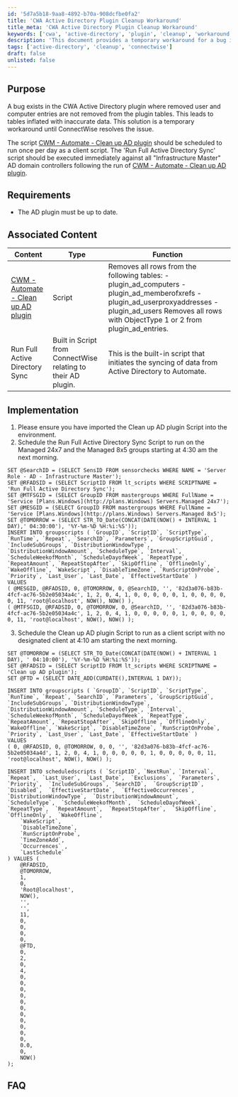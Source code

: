 ```yaml
---
id: '5d7a5b18-9aa8-4892-b70a-908dcfbe0fa2'
title: 'CWA Active Directory Plugin Cleanup Workaround'
title_meta: 'CWA Active Directory Plugin Cleanup Workaround'
keywords: ['cwa', 'active-directory', 'plugin', 'cleanup', 'workaround']
description: 'This document provides a temporary workaround for a bug in the CWA Active Directory plugin, which fails to remove deleted user and computer entries from its tables. It outlines the necessary steps to schedule scripts to maintain accurate data in the plugin until the issue is resolved by ConnectWise.'
tags: ['active-directory', 'cleanup', 'connectwise']
draft: false
unlisted: false
---
```

## Purpose

A bug exists in the CWA Active Directory plugin where removed user and computer entries are not removed from the plugin tables. This leads to tables inflated with inaccurate data. This solution is a temporary workaround until ConnectWise resolves the issue.

The script [CWM - Automate - Clean up AD plugin](<../cwa/scripts/Clean Up AD Plugin.md>) should be scheduled to run once per day as a client script. The 'Run Full Active Directory Sync' script should be executed immediately against all "Infrastructure Master" AD domain controllers following the run of [CWM - Automate - Clean up AD plugin](<../cwa/scripts/Clean Up AD Plugin.md>).

## Requirements

- The AD plugin must be up to date.

## Associated Content

| Content                                                                 | Type   | Function                                                                                                            |
|-------------------------------------------------------------------------|--------|---------------------------------------------------------------------------------------------------------------------|
| [CWM - Automate - Clean up AD plugin](<../cwa/scripts/Clean Up AD Plugin.md>) | Script | Removes all rows from the following tables:  - plugin_ad_computers  - plugin_ad_memberofxrefs  - plugin_ad_userproxyaddresses  - plugin_ad_users  Removes all rows with ObjectType 1 or 2 from plugin_ad_entries. |
| Run Full Active Directory Sync                                           | Built in Script from ConnectWise relating to their AD plugin. | This is the built-in script that initiates the syncing of data from Active Directory to Automate.                 |

## Implementation

1. Please ensure you have imported the Clean up AD plugin Script into the environment.
2. Schedule the Run Full Active Directory Sync Script to run on the Managed 24x7 and the Managed 8x5 groups starting at 4:30 am the next morning.

```
SET @SearchID = (SELECT SensID FROM sensorchecks WHERE NAME = 'Server Role - AD - Infrastructure Master');
SET @RFADSID = (SELECT ScriptID FROM lt_scripts WHERE SCRIPTNAME = 'Run Full Active Directory Sync');
SET @MTFSGID = (SELECT GroupID FROM mastergroups WHERE FullName = 'Service [Plans.Windows](http://plans.Windows) Servers.Managed 24x7');
SET @MESGID = (SELECT GroupID FROM mastergroups WHERE FullName = 'Service [Plans.Windows](http://plans.Windows) Servers.Managed 8x5');
SET @TOMORROW = (SELECT STR_TO_Date(CONCAT(DATE(NOW() + INTERVAL 1 DAY),' 04:30:00'), '%Y-%m-%D %H:%i:%S')); 
INSERT INTO groupscripts ( `GroupID`, `ScriptID`, `ScriptType`, `RunTime`, `Repeat`, `SearchID`, `Parameters`, `GroupScriptGuid`, `IncludeSubGroups`, `DistributionWindowType`, `DistributionWindowAmount`, `ScheduleType`, `Interval`, `ScheduleWeekofMonth`, `ScheduleDayofWeek`, `RepeatType`, `RepeatAmount`, `RepeatStopAfter`, `SkipOffline`, `OfflineOnly`, `WakeOffline`, `WakeScript`, `DisableTimeZone`, `RunScriptOnProbe`, `Priority`, `Last_User`, `Last_Date`, `EffectiveStartDate` )
VALUES 
( @MESGID, @RFADSID, 0, @TOMORROW, 0, @SearchID, '', '82d3a076-b83b-4fcf-ac76-5b2e05034a4c', 1, 2, 0, 4, 1, 0, 0, 0, 0, 0, 1, 0, 0, 0, 0, 0, 11, 'root@localhost', NOW(), NOW() ),
( @MTFSGID, @RFADSID, 0, @TOMORROW, 0, @SearchID, '', '82d3a076-b83b-4fcf-ac76-5b2e05034a4c', 1, 2, 0, 4, 1, 0, 0, 0, 0, 0, 1, 0, 0, 0, 0, 0, 11, 'root@localhost', NOW(), NOW() );
```

3. Schedule the Clean up AD plugin Script to run as a client script with no designated client at 4:10 am starting the next morning.

```
SET @TOMORROW = (SELECT STR_TO_Date(CONCAT(DATE(NOW() + INTERVAL 1 DAY), ' 04:10:00'), '%Y-%m-%D %H:%i:%S'));
SET @RFADSID = (SELECT ScriptID FROM lt_scripts WHERE SCRIPTNAME = 'Clean up AD plugin');
SET @FTD = (SELECT DATE_ADD(CURDATE(),INTERVAL 1 DAY));

INSERT INTO groupscripts ( `GroupID`, `ScriptID`, `ScriptType`, `RunTime`, `Repeat`, `SearchID`, `Parameters`, `GroupScriptGuid`, `IncludeSubGroups`, `DistributionWindowType`, `DistributionWindowAmount`, `ScheduleType`, `Interval`, `ScheduleWeekofMonth`, `ScheduleDayofWeek`, `RepeatType`, `RepeatAmount`, `RepeatStopAfter`, `SkipOffline`, `OfflineOnly`, `WakeOffline`, `WakeScript`, `DisableTimeZone`, `RunScriptOnProbe`, `Priority`, `Last_User`, `Last_Date`, `EffectiveStartDate` )
VALUES 
( 0, @RFADSID, 0, @TOMORROW, 0, 0, '', '82d3a076-b83b-4fcf-ac76-5b2e05034a4d', 1, 2, 0, 4, 1, 0, 0, 0, 0, 0, 1, 0, 0, 0, 0, 0, 11, 'root@localhost', NOW(), NOW() );

INSERT INTO scheduledscripts ( `ScriptID`, `NextRun`, `Interval`,  `Repeat`,  `Last_User`,  `Last_Date`,  `Exclusions`,  `Parameters`,  `Priority`,  `IncludeSubGroups`, `SearchID`,  `GroupScriptID`,  `Disabled`,  `EffectiveStartDate`,  `EffectiveOccurrences`,  `DistributionWindowType`,  `DistributionWindowAmount`,  `ScheduleType`,  `ScheduleWeekofMonth`,  `ScheduleDayofWeek`,  `RepeatType`,  `RepeatAmount`,  `RepeatStopAfter`,  `SkipOffline`,  `OfflineOnly`,  `WakeOffline`,
    `WakeScript`,
    `DisableTimeZone`,
    `RunScriptOnProbe`,
    `TimeZoneAdd`,
    `Occurrences` ,
    `LastSchedule`
) VALUES (
    @RFADSID,
    @TOMORROW,
    1,
    0,
    'Root@localhost',
    NOW(),
    '',
    '',
    11,
    0,
    0,
    0,
    0,
    @FTD,
    0,
    2,
    0,
    4,
    0,
    0,
    0,
    0,
    0,
    0,
    0,
    0,
    0,
    0,
    0,
    0.0,
    0,
    NOW()
);
```

## FAQ














